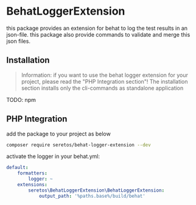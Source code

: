 # BehatLoggerExtension

this package provides an extension for behat to log the test results in an json-file.
this package also provide commands to validate and merge this json files.

## Installation

> Information: if you want to use the behat logger extension for your project, please read the "PHP Integration section"!
> The installation section installs only the cli-commands as standalone application

TODO: npm

## PHP Integration

add the package to your project as below
```bash
composer require seretos/behat-logger-extension --dev
```

activate the logger in your behat.yml:

```yml
default:
    formatters:
        logger: ~
    extensions:
        seretos\BehatLoggerExtension\BehatLoggerExtension:
            output_path: '%paths.base%/build/behat'
```